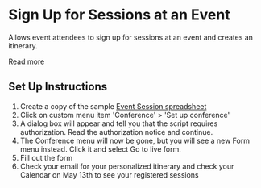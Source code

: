 # Sign Up for Sessions at an Event

Allows event attendees to sign up for sessions at an event and creates an itinerary.

[Read more](https://developers.google.com/gsuite/solutions/event-session-signup)

## Set Up Instructions

<!-- [START setup] -->

1. Create a copy of the sample [Event Session spreadsheet](https://docs.google.com/spreadsheets/d/1cpGsysprd5zl8VHYs4njsTSXwGxMA7DZPCW5o2EhR_8/copy)
1. Click on custom menu item 'Conference' > 'Set up conference'
1. A dialog box will appear and tell you that the script requires authorization. Read the authorization notice and continue.
1. The Conference menu will now be gone, but you will see a new Form menu instead. Click it and select Go to live form.
1. Fill out the form
1. Check your email for your personalized itinerary and check your Calendar on May 13th to see your registered sessions

<!-- [END setup] -->
